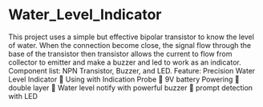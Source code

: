 # Water_Level_Indicator
This project uses a simple but effective bipolar transistor to know the level of water. When the connection become close, the signal flow through the base of the transistor then transistor allows the current to flow from collector to emitter and make a buzzer and led to work as an indicator.
Component list: NPN Transistor, Buzzer, and LED.
Feature: Precision Water Level Indicator  Using with Indication Probe  9V battery Powering  double layer  Water level notify with powerful buzzer  prompt detection with LED
